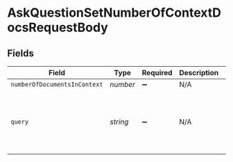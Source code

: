 # AskQuestionSetNumberOfContextDocsRequestBody


## Fields

| Field                                       | Type                                        | Required                                    | Description                                 | Example                                     |
| ------------------------------------------- | ------------------------------------------- | ------------------------------------------- | ------------------------------------------- | ------------------------------------------- |
| `numberOfDocumentsInContext`                | *number*                                    | :heavy_minus_sign:                          | N/A                                         | 3                                           |
| `query`                                     | *string*                                    | :heavy_minus_sign:                          | N/A                                         | How long should I let coffee grounds bloom? |